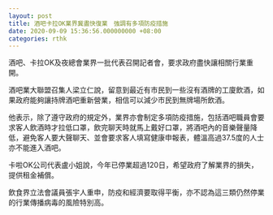 ```yaml
---
layout: post
title: 酒吧卡拉OK業界冀盡快復業　強調有多項防疫措施
date: 2020-09-09 15:36:56.000000000 +08:00
categories: rthk
---
```


酒吧、卡拉OK及夜總會業界一批代表召開記者會，要求政府盡快讓相關行業重開。

酒吧業大聯盟召集人梁立仁說，留意到最近有市民到一些沒有酒牌的工廈飲酒，如果政府能夠讓持牌酒吧重新營業，相信可以減少市民到無牌場所飲酒。

他表示，除了遵守政府的規定外，業界亦會制定多項防疫措施，包括酒吧職員會要求客人飲酒時才拉低口罩，飲完聊天時就馬上戴好口罩，將酒吧內的音樂聲量降低，避免客人要大聲聊天、並會要求客人填寫健康申報表，體溫高過37.5度的人士亦不能進入酒吧。

卡啦OK公司代表盧小姐說，今年已停業超過120日，希望政府了解業界的損失，提供租金補償。

飲食界立法會議員張宇人重申，防疫和經濟要取得平衡，亦不認為這三類仍然停業的行業傳播病毒的風險特別高。
